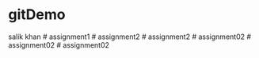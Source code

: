 # gitDemo 
salik khan
#   a s s i g n m e n t 1  
 #   a s s i g n m e n t 2  
 #   a s s i g n m e n t 2  
 #   a s s i g n m e n t 0 2  
 #   a s s i g n m e n t 0 2  
 #   a s s i g n m e n t 0 2  
 